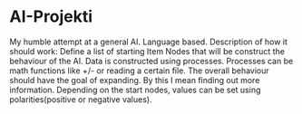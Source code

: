 # AI-Projekti
My humble attempt at a general AI. Language based.
Description of how it should work:
Define a list of starting Item Nodes that will be construct the behaviour of the AI.
Data is constructed using processes. Processes can be math functions like +/- or reading a certain file.
The overall behaviour should have the goal of expanding. By this I mean finding out more information.
Depending on the start nodes, values can be set using polarities(positive or negative values).
